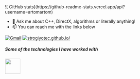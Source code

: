 

<h1 align="center">

</h1>
![ GitHub stats](https://github-readme-stats.vercel.app/api?username=artomartom) 
<p align="center">
</p>
 
 
- :speech_balloon: Ask me about C++, DirectX, algorithms or literally anything!
- :mailbox: You can reach me with the links below

[![Gmail](https://img.shields.io/badge/-GMAIL-D14836?style=for-the-badge&logo=gmail&logoColor=white)](mailto:almas337519@gmail.com)
[![strogiyotec.github.io/](https://img.shields.io/badge/-BLOG-000000?style=for-the-badge&logo=react&logoColor=white)](https://strogiyotec.github.io/)

##### Some of the technologies I have worked with

<code><a href="https://git-scm.com//" target="_blank"><img height="50" src="https://www.vectorlogo.zone/logos/git-scm/git-scm-ar21.svg"></a></code>
